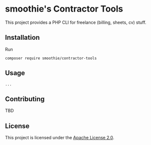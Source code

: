 # smoothie's Contractor Tools

This project provides a PHP CLI for freelance (billing, sheets, cv) stuff. 

## Installation

Run

```shell
composer require smoothie/contractor-tools

```

## Usage

```
...

```

## Contributing

TBD

## License

This project is licensed under the [Apache License 2.0](LICENSE).
